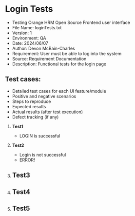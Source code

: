 # Login Tests
- Testing Orange HRM Open Source Frontend user interface
- File Name: loginTests.txt
- Version: 1
- Environment: QA
- Date: 2024/06/07
- Author: Devon McBain-Charles
- Requirement: User must be able to log into the system
- Source: Requirement Documentation
- Description: Functional tests for the login page

## Test cases:
- Detailed test cases for each UI feature/module
- Positive and negative scenarios
- Steps to reproduce
- Expected results
- Actual results (after test execution)
- Defect tracking (if any)

1. **Test1**
   - LOGIN is successful


2. **Test2**
   - Login is not successful 
   - ERROR!
    
3. **Test3**
   -

4. **Test4**
   -

5. **Test5**
   -

